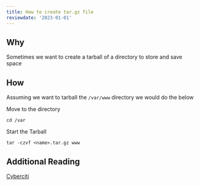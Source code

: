 ```yaml
---
title: How to create tar.gz file
reviewdate: '2023-01-01'
---
```


## Why

Sometimes we want to create a tarball of a directory to store and save space

## How

Assuming we want to tarball the `/var/www` directory we would do the below

Move to the directory

```shell
cd /var
```

Start the Tarball

```shell
tar -czvf <name>.tar.gz www
```

## Additional Reading

[Cyberciti](https://www.cyberciti.biz/faq/how-to-create-tar-gz-file-in-linux-using-command-line/)
